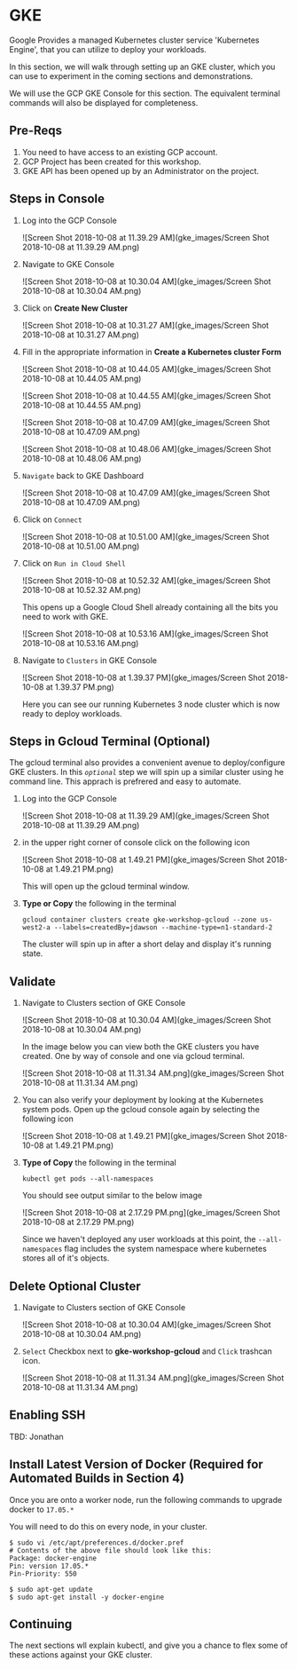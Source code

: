 # GKE

Google Provides a managed Kubernetes cluster service 'Kubernetes Engine', that you can utilize to deploy your workloads.

In this section, we will walk through setting up an GKE cluster, which you can use to experiment in the coming sections and demonstrations.

We will use the GCP GKE Console for this section. The equivalent terminal commands will also be displayed for completeness.


## Pre-Reqs

1. You need to have access to an existing GCP account.
2. GCP Project has been created for this workshop.
3. GKE API has been opened up by an Administrator on the project.

## Steps in Console

1. Log into the GCP Console

	![Screen Shot 2018-10-08 at 11.39.29 AM](gke_images/Screen Shot 2018-10-08 at 11.39.29 AM.png)
	
2. Navigate to GKE Console

    ![Screen Shot 2018-10-08 at 10.30.04 AM](gke_images/Screen Shot 2018-10-08 at 10.30.04 AM.png)
    
3. Click on **Create New Cluster**

    ![Screen Shot 2018-10-08 at 10.31.27 AM](gke_images/Screen Shot 2018-10-08 at 10.31.27 AM.png)
    
4. Fill in the appropriate information in **Create a Kubernetes cluster Form**

    ![Screen Shot 2018-10-08 at 10.44.05 AM](gke_images/Screen Shot 2018-10-08 at 10.44.05 AM.png)
    
    ![Screen Shot 2018-10-08 at 10.44.55 AM](gke_images/Screen Shot 2018-10-08 at 10.44.55 AM.png)
    
    ![Screen Shot 2018-10-08 at 10.47.09 AM](gke_images/Screen Shot 2018-10-08 at 10.47.09 AM.png)
    
    ![Screen Shot 2018-10-08 at 10.48.06 AM](gke_images/Screen Shot 2018-10-08 at 10.48.06 AM.png)
    
5. `Navigate` back to GKE Dashboard

    ![Screen Shot 2018-10-08 at 10.47.09 AM](gke_images/Screen Shot 2018-10-08 at 10.47.09 AM.png)
    
6. Click on `Connect`

    ![Screen Shot 2018-10-08 at 10.51.00 AM](gke_images/Screen Shot 2018-10-08 at 10.51.00 AM.png)
    
7. Click on `Run in Cloud Shell`

    ![Screen Shot 2018-10-08 at 10.52.32 AM](gke_images/Screen Shot 2018-10-08 at 10.52.32 AM.png)
    
    This opens up a Google Cloud Shell already containing all the bits you need to work with GKE.
    
    ![Screen Shot 2018-10-08 at 10.53.16 AM](gke_images/Screen Shot 2018-10-08 at 10.53.16 AM.png)
    
8. Navigate to `Clusters` in GKE Console

    ![Screen Shot 2018-10-08 at 1.39.37 PM](gke_images/Screen Shot 2018-10-08 at 1.39.37 PM.png)
    
    Here you can see our running Kubernetes 3 node cluster which is now ready to deploy workloads.

## Steps in Gcloud Terminal (Optional)

The gcloud terminal also provides a convenient avenue to deploy/configure GKE clusters.  In this _`optional`_  step we will
spin up a similar cluster using he command line.  This apprach is prefrered and easy to automate.

1. Log into the GCP Console

	![Screen Shot 2018-10-08 at 11.39.29 AM](gke_images/Screen Shot 2018-10-08 at 11.39.29 AM.png)
	
2. in the upper right corner of console click on the following icon    
 
    ![Screen Shot 2018-10-08 at 1.49.21 PM](gke_images/Screen Shot 2018-10-08 at 1.49.21 PM.png)
    
    This will open up the gcloud terminal window.
    
3. **Type or Copy** the following in the terminal

    `gcloud container clusters create gke-workshop-gcloud --zone us-west2-a --labels=createdBy=jdawson --machine-type=n1-standard-2`

    The cluster will spin up in after a short delay and display it's running state.

   
## Validate

1. Navigate to Clusters section of GKE Console

    ![Screen Shot 2018-10-08 at 10.30.04 AM](gke_images/Screen Shot 2018-10-08 at 10.30.04 AM.png)

    In the image below you can view both the GKE clusters you have created. One by way of console and one via gcloud terminal.
    
    ![Screen Shot 2018-10-08 at 11.31.34 AM.png](gke_images/Screen Shot 2018-10-08 at 11.31.34 AM.png)
    
    
2. You can also verify your deployment by looking at the Kubernetes system pods. Open up the gcloud console again by selecting the
   following icon
   
    ![Screen Shot 2018-10-08 at 1.49.21 PM](gke_images/Screen Shot 2018-10-08 at 1.49.21 PM.png)
    
3. **Type of Copy**  the following in the terminal

    `kubectl get pods --all-namespaces`

    You should see output similar to the below image
    
    ![Screen Shot 2018-10-08 at 2.17.29 PM.png](gke_images/Screen Shot 2018-10-08 at 2.17.29 PM.png)
    
    Since we haven't deployed any user workloads at this point, the `--all-namespaces` flag includes the system namespace
    where kubernetes stores all of it's objects.
    
## Delete Optional Cluster

1. Navigate to Clusters section of GKE Console

    ![Screen Shot 2018-10-08 at 10.30.04 AM](gke_images/Screen Shot 2018-10-08 at 10.30.04 AM.png)
    

2. `Select` Checkbox next to **gke-workshop-gcloud** and `Click` trashcan icon.

   ![Screen Shot 2018-10-08 at 11.31.34 AM.png](gke_images/Screen Shot 2018-10-08 at 11.31.34 AM.png)

## Enabling SSH

TBD: Jonathan

## Install Latest Version of Docker (Required for Automated Builds in Section 4)
Once you are onto a worker node, run the following commands to upgrade docker to `17.05.*`

You will need to do this on every node, in your cluster.

```
$ sudo vi /etc/apt/preferences.d/docker.pref
# Contents of the above file should look like this:
Package: docker-engine
Pin: version 17.05.*
Pin-Priority: 550

$ sudo apt-get update
$ sudo apt-get install -y docker-engine
```

## Continuing

The next sections wll explain kubectl, and give you a chance to flex some of these actions against your GKE cluster.
